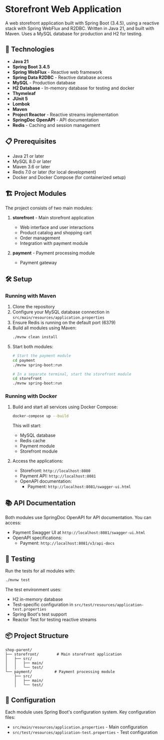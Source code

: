 # Storefront Web Application

A web storefront application built with Spring Boot (3.4.5), using a reactive stack with Spring WebFlux and R2DBC. Written in Java 21, and built with Maven. Uses a MySQL database for production and H2 for testing.

## 🚀 Technologies

- **Java 21**
- **Spring Boot 3.4.5**
- **Spring WebFlux** - Reactive web framework
- **Spring Data R2DBC** - Reactive database access
- **MySQL** - Production database
- **H2 Database** - In-memory database for testing and docker
- **Thymeleaf**
- **JUnit 5**
- **Lombok**
- **Maven**
- **Project Reactor** - Reactive streams implementation
- **SpringDoc OpenAPI** - API documentation
- **Redis** - Caching and session management

## 📋 Prerequisites

- Java 21 or later
- MySQL 8.0 or later
- Maven 3.6 or later
- Redis 7.0 or later (for local development)
- Docker and Docker Compose (for containerized setup)

## 🏗️ Project Modules

The project consists of two main modules:

1. **storefront** - Main storefront application
   - Web interface and user interactions
   - Product catalog and shopping cart
   - Order management
   - Integration with payment module

2. **payment** - Payment processing module
   - Payment gateway 

## 🛠️ Setup

### Running with Maven

1. Clone the repository
2. Configure your MySQL database connection in `src/main/resources/application.properties`
3. Ensure Redis is running on the default port (6379)
4. Build all modules using Maven:
   ```bash
   ./mvnw clean install
   ```
5. Start both modules:
   ```bash
   # Start the payment module
   cd payment
   ./mvnw spring-boot:run

   # In a separate terminal, start the storefront module
   cd storefront
   ./mvnw spring-boot:run
   ```

### Running with Docker

1. Build and start all services using Docker Compose:
   ```bash
   docker-compose up --build
   ```
   This will start:
   - MySQL database
   - Redis cache
   - Payment module
   - Storefront module

2. Access the applications:
   - Storefront: `http://localhost:8080`
   - Payment API: `http://localhost:8081`
   - OpenAPI documentation: 
     - Payment: `http://localhost:8081/swagger-ui.html`

## 📚 API Documentation

Both modules use SpringDoc OpenAPI for API documentation. You can access:
- Payment Swagger UI at `http://localhost:8081/swagger-ui.html`
- OpenAPI specifications:
  - Payment: `http://localhost:8081/v3/api-docs`

## 🧪 Testing

Run the tests for all modules with:

```bash
./mvnw test
```

The test environment uses:
- H2 in-memory database
- Test-specific configuration in `src/test/resources/application-test.properties`
- Spring Boot's test support
- Reactor Test for testing reactive streams

## 📦 Project Structure

```
shop-parent/
├── storefront/        # Main storefront application
│   ├── src/
│   │   ├── main/
│   │   └── test/
└── payment/          # Payment processing module
    ├── src/
    │   ├── main/
    │   └── test/
```

## 🔧 Configuration

Each module uses Spring Boot's configuration system. Key configuration files:
- `src/main/resources/application.properties` - Main configuration
- `src/test/resources/application-test.properties` - Test configuration